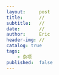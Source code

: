 ```yaml
---
layout:     post
title:      //
subtitle:   //
date:       //
author:     Eric
header-img: //
catalog: true
tags:
    - 杂项
published:  false
---
```



